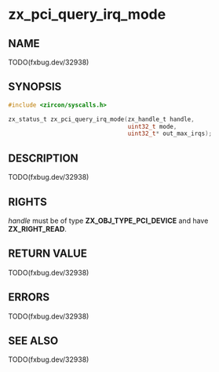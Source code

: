 # zx_pci_query_irq_mode

## NAME

<!-- Contents of this heading updated by update-docs-from-fidl, do not edit. -->

TODO(fxbug.dev/32938)

## SYNOPSIS

<!-- Contents of this heading updated by update-docs-from-fidl, do not edit. -->

```c
#include <zircon/syscalls.h>

zx_status_t zx_pci_query_irq_mode(zx_handle_t handle,
                                  uint32_t mode,
                                  uint32_t* out_max_irqs);
```

## DESCRIPTION

TODO(fxbug.dev/32938)

## RIGHTS

<!-- Contents of this heading updated by update-docs-from-fidl, do not edit. -->

*handle* must be of type **ZX_OBJ_TYPE_PCI_DEVICE** and have **ZX_RIGHT_READ**.

## RETURN VALUE

TODO(fxbug.dev/32938)

## ERRORS

TODO(fxbug.dev/32938)

## SEE ALSO


TODO(fxbug.dev/32938)
